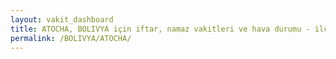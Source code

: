 ```yaml
---
layout: vakit_dashboard
title: ATOCHA, BOLIVYA için iftar, namaz vakitleri ve hava durumu - ilçe/eyalet seç
permalink: /BOLIVYA/ATOCHA/
---
```


<script type="text/javascript">
  var GLOBAL_COUNTRY = 'BOLIVYA';
  var GLOBAL_CITY = 'ATOCHA';
  var GLOBAL_STATE = '';
  var lat = 72;
  var lon = 21;
</script>

